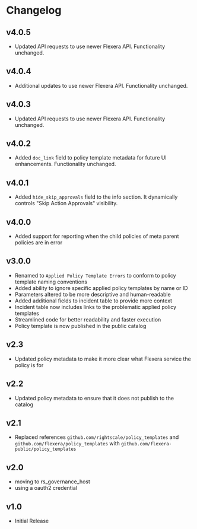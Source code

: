 # Changelog

## v4.0.5

- Updated API requests to use newer Flexera API. Functionality unchanged.

## v4.0.4

- Additional updates to use newer Flexera API. Functionality unchanged.

## v4.0.3

- Updated API requests to use newer Flexera API. Functionality unchanged.

## v4.0.2

- Added `doc_link` field to policy template metadata for future UI enhancements. Functionality unchanged.

## v4.0.1

- Added `hide_skip_approvals` field to the info section. It dynamically controls "Skip Action Approvals" visibility.

## v4.0.0

- Added support for reporting when the child policies of meta parent policies are in error

## v3.0.0

- Renamed to `Applied Policy Template Errors` to conform to policy template naming conventions
- Added ability to ignore specific applied policy templates by name or ID
- Parameters altered to be more descriptive and human-readable
- Added additional fields to incident table to provide more context
- Incident table now includes links to the problematic applied policy templates
- Streamlined code for better readability and faster execution
- Policy template is now published in the public catalog

## v2.3

- Updated policy metadata to make it more clear what Flexera service the policy is for

## v2.2

- Updated policy metadata to ensure that it does not publish to the catalog

## v2.1

- Replaced references `github.com/rightscale/policy_templates` and `github.com/flexera/policy_templates` with `github.com/flexera-public/policy_templates`

## v2.0

- moving to rs_governance_host
- using a oauth2 credential

## v1.0

- Initial Release
